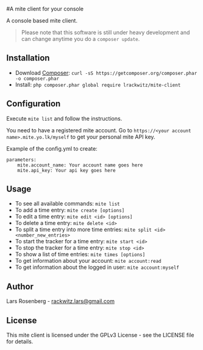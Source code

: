 #A mite client for your console

A console based mite client.

> Please note that this software is still under heavy development and
can change anytime you do a `composer update`.

Installation
------------
- Download [Composer](https://getcomposer.org/download/): `curl -sS https://getcomposer.org/composer.phar -o composer.phar`
- Install: `php composer.phar global require lrackwitz/mite-client`

Configuration
-------------
Execute `mite list` and follow the instructions.

You need to have a registered mite account.
Go to `https://<your account name>.mite.yo.lk/myself` to get your personal mite API key.

Example of the config.yml to create:
    
    parameters:
        mite.account_name: Your account name goes here
        mite.api_key: Your api key goes here

Usage
-----
- To see all available commands: `mite list`
- To add a time entry: `mite create [options]`
- To edit a time entry: `mite edit <id> [options]`
- To delete a time entry: `mite delete <id>`
- To split a time entry into more time entries: `mite split <id> <number_new_entries>`
- To start the tracker for a time entry: `mite start <id>`
- To stop the tracker for a time entry: `mite stop <id>`
- To show a list of time entries: `mite times [options]`
- To get information about your account: `mite account:read`
- To get information about the logged in user: `mite account:myself`

Author
------
Lars Rosenberg - <rackwitz.lars@gmail.com>

License
-------
This mite client is licensed under the GPLv3 License - see the LICENSE file for details.

